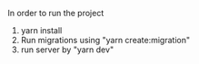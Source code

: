 In order to run the project
1. yarn install
2. Run migrations using "yarn create:migration"
3. run server by "yarn dev"
